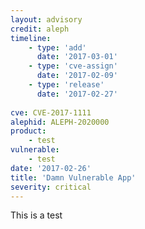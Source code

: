 ```yaml
---
layout: advisory
credit: aleph
timeline:
    - type: 'add'
      date: '2017-03-01'
    - type: 'cve-assign'
      date: '2017-02-09'
    - type: 'release'
      date: '2017-02-27'
      
cve: CVE-2017-1111
alephid: ALEPH-2020000   
product: 
    - test
vulnerable:
    - test
date: '2017-02-26'
title: 'Damn Vulnerable App'
severity: critical
---
```

This is a test